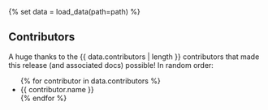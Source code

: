 {% set data = load_data(path=path) %}

## Contributors

A huge thanks to the {{ data.contributors | length }} contributors that made this release (and associated docs) possible! In random order:

<ul>
{% for contributor in data.contributors %}
<li>{{ contributor.name }}</li>
{% endfor %}
</ul>
